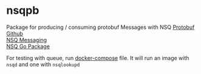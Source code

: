 # nsqpb

Package for producing / consuming protobuf Messages with NSQ 
[Protobuf Github](https://github.com/google/protobuf)  
[NSQ Messaging](http://nsq.io/)  
[NSQ Go Package](https://github.com/nsqio/go-nsq)  

For testing with queue, run [docker-compose](./docker-compose.yml) file. It will run an image with `nsqd` and one with `nsqlookupd`